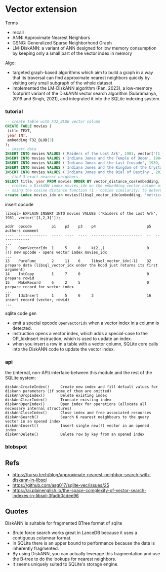 # Vector extension

Terms
- recall
- ANN: Approximate Nearest Neighbors
- GSNG: Generalized Sparse Neighborhood Graph
- LM-DiskANN: a variant of ANN designed for low memory consumption by keeping only a small part of the vector index in memory

Algo: 
- targeted graph-based algorithms which aim to build a graph in a way that its traversal can find approximate nearest neighbors quickly by visiting only small subgraph of the whole dataset.
- implemented the LM-DiskANN algorithm (Pan, 2023), a low-memory footprint variant of the DiskANN vector search algorithm (Subramanya, 2019 and Singh, 2021), and integrated it into the SQLite indexing system.

### tutorial

```sql
-- create table with F32_BLOB vector column
CREATE TABLE movies (
 title TEXT,
 year INT,
 embedding F32_BLOB(3)
);
-- insert data
INSERT INTO movies VALUES ('Raiders of the Lost Ark', 1981, vector('[1,2,3]'));
INSERT INTO movies VALUES ('Indiana Jones and the Temple of Doom', 1984, vector('[1,2,4]'));
INSERT INTO movies VALUES ('Indiana Jones and the Last Crusade', 1989, vector('[1,2,5]'));
INSERT INTO movies VALUES ('Indiana Jones and the Kingdom of the Crystal Skull', 2008, vector('[5,6,7]'));
INSERT INTO movies VALUES ('Indiana Jones and the Dial of Destiny', 2023, vector('[5,6,8]'));
-- find 3 exact nearest neighbors
SELECT title, year FROM movies ORDER BY vector_distance_cos(embedding, vector('[5,6,7]')) LIMIT 3;
-- creates a DiskANN index movies_idx on the embedding vector column of the movies table, 
-- using the cosine distance function (1 - cosine similarity) to determine nearest neighbors.
create index movies_idx on movies(libsql_vector_idx(embedding, 'metric=cosine'));
```

insert opcode
```
libsql> EXPLAIN INSERT INTO movies VALUES ('Raiders of the Lost Ark', 1981, vector('[1,2,3]'));

addr  opcode         p1    p2    p3    p4                       p5  authors comment
----  -------------  ----  ----  ----  -----------------------  --  -------------
...
2     OpenVectorIdx  1     5     0     k(2,,)                   0   (!) new opcode - opens vector index movies_idx
...
13    PureFunc       2     11    6     libsql_vector_idx(-1)    32  prepare data (libsql_vector_idx under the hood just returns its first argument)
14    IntCopy        1     7     0                              0   prepare rowid
15    MakeRecord     6     2     5                              0   prepare record for vector index
...
17    IdxInsert      1     5     6     2                        16  insert record (vector, rowid)
...
```

sqlite code gen
- emit a special opcode `OpenVectorIdx` when a vector index in a column is detected.
- instruction opens a vector index, which adds a special-case to the OP_IdxInsert instruction, which is used to update an index.
- when you insert a row in a table with a vector column, SQLite core calls into the DiskANN code to update the vector index.

### api
the (internal, non-API) interface between this module and the
rest of the SQLite system:

```
diskAnnCreateIndex()     Create new index and fill default values for diskann parameters (if some of them are omitted)
diskAnnDropIndex()       Delete existing index
diskAnnClearIndex()      Truncate existing index
diskAnnOpenIndex()       Open index for operations (allocate all necessary internal structures)
diskAnnCloseIndex()      Close index and free associated resources
diskAnnSearch()          Search K nearest neighbours to the query vector in an opened index
diskAnnInsert()          Insert single new(!) vector in an opened index
diskAnnDelete()          Delete row by key from an opened index
```

### blobspot

## Refs
- https://turso.tech/blog/approximate-nearest-neighbor-search-with-diskann-in-libsql
- https://github.com/asg017/sqlite-vec/issues/25
- https://ai.plainenglish.io/the-space-complexity-of-vector-search-indexes-in-libsql-3fadb0cdee96

## Quotes

DiskANN is suitable for fragmented BTree format of sqlite
- Brute force search works great in LanceDB because it uses a contiguous columnar format. 
- In SQLite there is an upper bound to performance because the data is inherently fragmented. 
- By using DiskANN, you can actually leverage this fragmentation and use the B-tree to do the lookups for nearest neighbors. 
- It seems uniquely suited to SQLite's storage engine.

